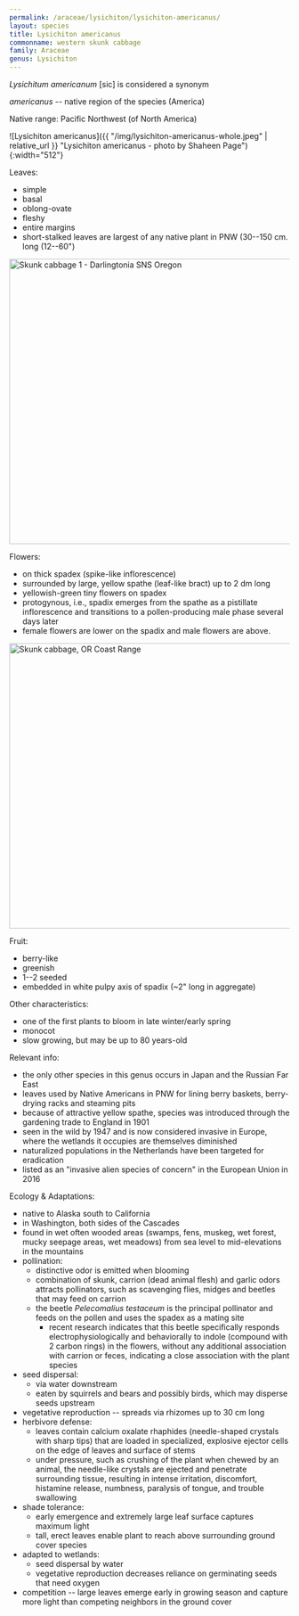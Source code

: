 ```yaml
---
permalink: /araceae/lysichiton/lysichiton-americanus/
layout: species
title: Lysichiton americanus
commonname: western skunk cabbage
family: Araceae
genus: Lysichiton
---
```


*Lysichitum americanum* [sic] is considered a synonym

*americanus* -- native region of the species (America)

Native range: Pacific Northwest (of North America)

![Lysichiton americanus]({{ "/img/lysichiton-americanus-whole.jpeg" | relative_url }} "Lysichiton americanus - photo by Shaheen Page"){:width="512"}


Leaves:
  - simple
  - basal
  - oblong-ovate
  - fleshy
  - entire margins
  - short-stalked leaves are largest of any native plant in PNW (30--150 cm. long (12--60")

<a title="Ian Poellet / CC BY-SA (https://creativecommons.org/licenses/by-sa/4.0)" href="https://commons.wikimedia.org/wiki/File:Skunk_cabbage_1_-_Darlingtonia_SNS_Oregon.jpg"><img width="512" alt="Skunk cabbage 1 - Darlingtonia SNS Oregon" src="https://upload.wikimedia.org/wikipedia/commons/thumb/4/40/Skunk_cabbage_1_-_Darlingtonia_SNS_Oregon.jpg/512px-Skunk_cabbage_1_-_Darlingtonia_SNS_Oregon.jpg"></a>

Flowers:
  - on thick spadex (spike-like inflorescence)
  - surrounded by large, yellow spathe (leaf-like bract) up to 2 dm long
  - yellowish-green tiny flowers on spadex
  - protogynous, i.e., spadix emerges from the spathe as a pistillate inflorescence and transitions to a pollen-producing male phase several days later
  - female flowers are lower on the spadix and male flowers are above.

<a title="Jsayre64 / CC BY-SA (https://creativecommons.org/licenses/by-sa/3.0)" href="https://commons.wikimedia.org/wiki/File:Skunk_cabbage,_OR_Coast_Range.JPG"><img width="512" alt="Skunk cabbage, OR Coast Range" src="https://upload.wikimedia.org/wikipedia/commons/thumb/d/d9/Skunk_cabbage%2C_OR_Coast_Range.JPG/512px-Skunk_cabbage%2C_OR_Coast_Range.JPG"></a>

Fruit:
  - berry-like
  - greenish
  - 1--2 seeded
  - embedded in white pulpy axis of spadix (~2" long in aggregate)



Other characteristics:
  - one of the first plants to bloom in late winter/early spring
  - monocot
  - slow growing, but may be up to 80 years-old



Relevant info:
  - the only other species in this genus occurs in Japan and the Russian Far East
  - leaves used by Native Americans in PNW for lining berry baskets, berry-drying racks and steaming pits
  - because of attractive yellow spathe, species was introduced through the gardening trade to England in 1901
  - seen in the wild by 1947 and is now considered invasive in Europe, where the wetlands it occupies are themselves diminished
  - naturalized populations in the Netherlands have been targeted for eradication
  - listed as an "invasive alien species of concern" in the European Union in 2016

Ecology & Adaptations:
  - native to Alaska south to California
  - in Washington, both sides of the Cascades
  - found in wet often wooded areas (swamps, fens, muskeg, wet forest, mucky seepage areas, wet meadows) from sea level to mid-elevations in the mountains
  - pollination:
    - distinctive odor is emitted when blooming
    - combination of skunk, carrion (dead animal flesh) and garlic odors attracts pollinators, such as scavenging flies, midges and beetles that may feed on carrion
    - the beetle *Pelecomalius testaceum* is the principal pollinator and feeds on the pollen and uses the spadex as a mating site
      - recent research indicates that this beetle specifically responds electrophysiologically and behaviorally to indole (compound with 2 carbon rings) in the flowers, without any additional association with carrion or feces, indicating a close association with the plant species
  - seed dispersal:
    - via water downstream
    - eaten by squirrels and bears and possibly birds, which may disperse seeds upstream
  - vegetative reproduction -- spreads via rhizomes up to 30 cm long
  - herbivore defense:
    - leaves contain calcium oxalate rhaphides (needle-shaped crystals with sharp tips) that are loaded in specialized, explosive ejector cells on the edge of leaves and surface of stems
    - under pressure, such as crushing of the plant when chewed by an animal, the needle-like crystals are ejected and penetrate surrounding tissue, resulting in intense irritation, discomfort, histamine release, numbness, paralysis of tongue, and trouble swallowing
  - shade tolerance:
    - early emergence and extremely large leaf surface captures maximum light
    - tall, erect leaves enable plant to reach above surrounding ground cover species
  - adapted to wetlands:
    - seed dispersal by water
    - vegetative reproduction decreases reliance on germinating seeds that need oxygen
  - competition -- large leaves emerge early in growing season and capture more light than competing neighbors in the ground cover
